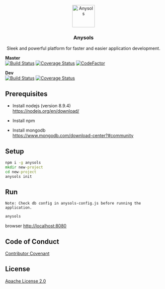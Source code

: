 <p align="center">
  <a href="https://anysols.com">
    <img src="https://anysols.com/assets/img/logo-small.png" alt="Anysols" height=72>
  </a>

  <h3 align="center">Anysols</h3>

  <p align="center">
    Sleek and powerful platform for faster and easier application development.
  </p>
</p>

**Master**  
[![Build Status](https://travis-ci.org/anysols/anysols.svg?branch=master)](https://travis-ci.org/anysols/anysols) 
[![Coverage Status](https://coveralls.io/repos/github/anysols/anysols/badge.svg?branch=master)](https://coveralls.io/github/anysols/anysols?branch=master)
[![CodeFactor](https://www.codefactor.io/repository/github/anysols/anysols/badge)](https://www.codefactor.io/repository/github/anysols/anysols)

**Dev**  
[![Build Status](https://travis-ci.org/anysols/anysols.svg?branch=platform)](https://travis-ci.org/anysols/anysols) 
[![Coverage Status](https://coveralls.io/repos/github/anysols/anysols/badge.svg?branch=platform)](https://coveralls.io/github/anysols/anysols?branch=platform)

## Prerequisites
* Install nodejs  (version 8.9.4)  
https://nodejs.org/en/download/

* Install npm

* Install mongodb  
https://www.mongodb.com/download-center?#community

## Setup
```cmd 
npm i -g anysols
mkdir new-project
cd new-project
anysols init 
```

## Run
`Note: Check db config in anysols-config.js before running the application.`

```cmd 
anysols
```

browser [http://localhost:8080](http://localhost:8080)

## Code of Conduct
[Contributor Covenant](/CODE_OF_CONDUCT.md)

## License
[Apache License 2.0](/LICENSE)
